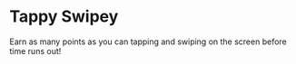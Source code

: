 # Tappy Swipey
Earn as many points as you can tapping and swiping on the screen before time runs out!
